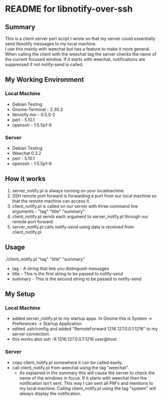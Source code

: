 README for libnotify-over-ssh
=============

Summary
-------------
This is a client server perl script I wrote so that my server could essentially send libnotify messages to my local machine.  
I use this mainly with weechat but has a feature to make it more general.  When calling the client with the weechat tag the
server checks the name of the current focused window.  If it starts with weechat, notifications are suppressed if not notify-send
is called.

My Working Environment
-------------
### Local Machine
* Debian Testing
* Gnome-Terminal - 2.30.2
* libnotify-bin - 0.5.0-2
* perl - 5.10.1
* openssh - 1:5.5p1-6

### Server
* Debian Testing
* Weechat 0.3.2
* perl - 5.10.1
* openssh - 1:5.5p1-6

How it works
-------------
1. server_notify.pl is always running on your localmachine
2. SSH remote port forward is forwarding a port from our local machine so that the remote machine can access it.
3. client_notify.pl is called on our server with three command line arguments - "tag" "title" "summary"
4. client_notify.pl sends each argument to server_notify.pl through our remote port forward.
5. server_notify.pl calls notify-send using data is received from client_notify.pl

Usage
-------------
./client_notify.pl "tag" "title" "summary"
* tag     - A string that lets you distinguish messages
* title   - This is the first string to be passed to notify-send
* summary - This is the second string to be passed to notify-send

My Setup
-------------
### Local Machine
* added server_notify.pl to my startup apps.  In Gnome this is System -> Preferences -> Startup Application
* edited .ssh/config and added "RemoteForward 1216 127.0.0.1:1216" to my server connection.
* this works also ssh -R 1216:127.0.0.1:1216 user@host

### Server
* copy client_notify.pl somewhere it can be called easily.
* call client_notify.pl from weechat using the tag "weechat".
  * As explained in the summary this will cause the server to check the name of the windows in focus.  If it starts with weechat then the notification isn't sent. This way I can sent all PM's and mentions to my local machine. Calling client_notify.pl using the tag "system" will always display the notification.
